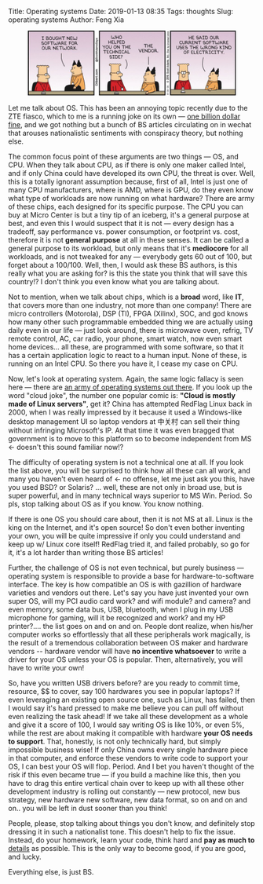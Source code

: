 Title: Operating systems
Date: 2019-01-13 08:35
Tags: thoughts
Slug: operating systems
Author: Feng Xia

<figure class="col l8 m8 s12">
  <img src="images/funny/dilbert%20software.jpg"/>
</figure>

Let me talk about OS. This has been an annoying topic recently due to
the ZTE fiasco, which to me is a running joke on its own &mdash; [one
billion dollar fine][3], and we got nothing but a bunch of BS articles
circulating on in wechat that arouses nationalistic sentiments with
conspiracy theory, but nothing else.

The common focus point of these arguments are two things &mdash; OS,
and CPU. When they talk about CPU, as if there is only one maker
called Intel, and if only China could have developed its own CPU, the
threat is over. Well, this is a totally ignorant assumption because,
first of all, Intel is just one of many CPU manufacturers, where is
AMD, where is GPU, do they even know what type of workloads are now
running on what hardware? There are army of these chips, each designed
for its specific purpose. The CPU you can buy at Micro Center is but a
tiny tip of an iceberg, it's a general purpose at best, and even this
I would suspect that it is not &mdash; every design has a tradeoff,
say performance vs. power consumption, or footprint vs. cost,
therefore it is not **general purpose** at all in these senses. It can
be called a general purpose to its workload, but only means that it's
**mediocore** for all workloads, and is not tweaked for any &mdash;
everybody gets 60 out of 100, but forget about a 100/100. Well, then,
I would ask these BS authors, is this really what you are asking for?
is this the state you think that will save this country!? I don't
think you even know what you are talking about.

Not to mention, when we talk about chips, which is a **broad** word,
like **IT**, that covers more than one industry, not more than one
company! There are micro controllers (Motorola), DSP (TI), FPGA
(Xilinx), SOC, and god knows how many other such programmable embedded
thing we are actually using daily even in our life &mdash; just look
around, there is microwave oven, refrig, TV remote control, AC, car
radio, your phone, smart watch, now even smart home devices... all
these, are programmed with some software, so that it has a certain
application logic to react to a human input. None of these, is running
on an Intel CPU. So there you have it, I cease my case on CPU.

Now, let's look at operating system. Again, the same logic fallacy is
seen here &mdash; there are [an army of operating systems out
there][1]. If you look up the word "cloud joke", the number one
popular comic is: **"Cloud is mostly made of Linux servers"**, get it?
China has attempted RedFlag Linux back in 2000, when I was really
impressed by it because it used a Windows-like desktop management UI
so laptop vendors at 中关村 can sell their thing without infringing
Microsoft's IP. At that time it was even bragged that government is to
move to this platform so to become independent from MS &larr; doesn't
this sound familiar now!? 

The difficulty of operating system is not a technical one at all. If
you look the list above, you will be surprised to think how all these
can all work, and many you haven't even heard of &larr; no offense,
let me just ask you this, have you used BSD? or Solaris? ... well,
these are not only in broad use, but is super powerful, and in many
technical ways superior to MS Win. Period. So pls, stop talking about
OS as if you know. You know nothing.

If there is one OS you should care about, then it is not MS at
all. Linux is the king on the Internet, and it's open source! So don't
even bother inventing your own, you will be quite impressive if only
you could understand and keep up w/ Linux core itself! RedFlag tried
it, and failed probably, so go for it, it's a lot harder than writing
those BS articles!

Further, the challenge of OS is not even technical, but purely
business &mdash; operating system is responsible to provide a base for
hardware-to-software interface. The key is how compatible an OS is
with gazillion of hardware varieties and vendors out there. Let's say
you have just invented your own super OS, will my PCI audio card work?
and wifi module? and camera? and even memory, some data bus, USB,
bluetooth, when I plug in my USB microphone for gaming, will it be
recognized and work? and my HP printer?.... the list goes on and on
and on. People dont realize, when his/her computer works so
effortlessly that all these peripherals work magically, is the result
of a tremendous collaboration between OS maker and hardware vendors --
hardware vendor will have **no incentive whatsoever** to write a
driver for your OS unless your OS is popular. Then, alternatively, you
will have to write your own!

So, have you written USB drivers before? are you ready to commit time,
resource, $$ to cover, say 100 hardwares you see in popular laptops?
If even leveraging an existing open source one, such as Linux, has
failed, then I would say it's hard pressed to make me believe you can
pull off without even realizing the task ahead! If we take all these
development as a whole and give it a score of 100, I would say writing
OS is like 10%, or even 5%, while the rest are about making it
compatible with hardware **your OS needs to support**. That, honestly,
is not only technically hard, but simply impossible business wise! If
only China owns every single hardware piece in that computer, and
enforce these vendors to write code to support your OS, I can best
your OS will flop. Period. And I bet you haven't thought of the risk
if this even became true &mdash; if you build a machine like this,
then you have to drag this entire vertical chain over to keep up with
all these other development industry is rolling out constantly &mdash;
new protocol, new bus strategy, new hardware new software, new data
format, so on and on and on.. you will be left in dust sooner than you
think!

People, please, stop talking about things you don't know, and
definitely stop dressing it in such a nationalist tone. This doesn't
help to fix the issue. Instead, do your homework, learn your code,
think hard and **pay as much to** [details][2] as possible. This is
the only way to become good, if you are good, and lucky.

Everything else, is just BS.


[1]: https://en.wikipedia.org/wiki/List_of_operating_systems
[2]: {filename}/thoughts/details.md
[3]: https://money.cnn.com/2018/06/22/news/companies/zte-us-fine-trade-case/index.html
